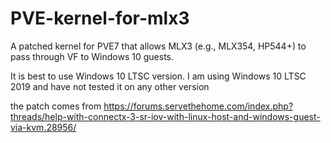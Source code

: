 # PVE-kernel-for-mlx3


A patched kernel for PVE7 that allows MLX3 (e.g., MLX354, HP544+) to pass through VF to Windows 10 guests.

It is best to use Windows 10 LTSC version. I am using Windows 10 LTSC 2019 and have not tested it on any other version

the patch comes from 
https://forums.servethehome.com/index.php?threads/help-with-connectx-3-sr-iov-with-linux-host-and-windows-guest-via-kvm.28956/


